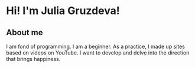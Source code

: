 # **Hi! I'm Julia Gruzdeva!**
## About me
 I am fond of programming.
 I am a beginner. 
 As a practice, I made up sites based on videos on YouTube. 
 I want to develop and delve into the direction that brings happiness.